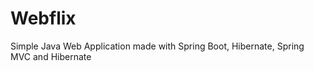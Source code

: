 Webflix
=======

Simple Java Web Application made with Spring Boot, Hibernate, Spring MVC and Hibernate
